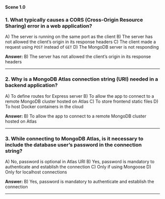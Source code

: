 **Scene 1.0**

### **1. What typically causes a CORS (Cross-Origin Resource Sharing) error in a web application?**

A) The server is running on the same port as the client
B) The server has not allowed the client’s origin in its response headers
C) The client made a request using `POST` instead of `GET`
D) The MongoDB server is not responding

**Answer:** B) The server has not allowed the client’s origin in its response headers

---

### **2. Why is a MongoDB Atlas connection string (URI) needed in a backend application?**

A) To define routes for Express server
B) To allow the app to connect to a remote MongoDB cluster hosted on Atlas
C) To store frontend static files
D) To host Docker containers in the cloud

**Answer:** B) To allow the app to connect to a remote MongoDB cluster hosted on Atlas

---

### **3. While connecting to MongoDB Atlas, is it necessary to include the database user’s password in the connection string?**

A) No, password is optional in Atlas URI
B) Yes, password is mandatory to authenticate and establish the connection
C) Only if using Mongoose
D) Only for localhost connections

**Answer:** B) Yes, password is mandatory to authenticate and establish the connection

---


